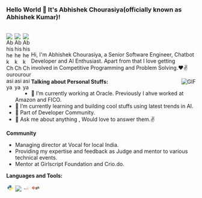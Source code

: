 ### Hello World 👋 It's Abhishek Chourasiya(officially known as Abhishek Kumar)!

<br/>


<a href="https://twitter.com/sakigo_09">
<img align="left" alt="Abhishek Chourasiya"| Twitter" width="22px" src="https://cdn.jsdelivr.net/npm/simple-icons@v3/icons/twitter.svg" />
</a>
<a href="https://www.linkedin.com/in/abhishekchourasiya/">
<img align="left" alt="Abhishek Chourasiya" width="22px" src="https://cdn.jsdelivr.net/npm/simple-icons@v3/icons/linkedin.svg" />
</a>
<a href="https://www.instagram.com/abhishek_choursaiya/">
<img align="left" alt="Abhishek Chourasiya" width="22px" src="https://cdn.jsdelivr.net/npm/simple-icons@v3/icons/instagram.svg" />
</a>
<br />

<br />

Hi, I'm Abhishek Chourasiya, a Senior Software Engineer, Chatbot Developer and AI Enthusiast. Apart from that I love getting involved in Competitive Programming and Problem Solving.❤✌


<img align="right" alt="GIF" src="https://media.giphy.com/media/USV0ym3bVWQJJmNu3N/giphy.gif" />


**Talking about Personal Stuffs:**

- 🔭 I’m currently working at Oracle. Previously I ahve worked at Amazon and FICO.
- 🌱 I’m currently learning and building cool stuffs using latest trends in AI.
- 👯 Part of Developer Community.
- 💬 Ask me about anything , Would love to answer them.✌



**Community**
- Managing director at Vocal for local India.
- Providing my expertise and feedback as Judge and mentor to various technical events.
- Mentor at Girlscript Foundation and Crio.do.

**Languages and Tools:**

<code><img height="20" src="https://raw.githubusercontent.com/github/explore/80688e429a7d4ef2fca1e82350fe8e3517d3494d/topics/python/python.png"></code>
<code><img height="20" src="https://raw.githubusercontent.com/github/explore/80688e429a7d4ef2fca1e82350fe8e3517d3494d/topics/cpp/java.png"></code>
<code><img height="20" src="https://raw.githubusercontent.com/github/explore/80688e429a7d4ef2fca1e82350fe8e3517d3494d/topics/mysql/mysql.png"></code>
<code><img height="20" src="https://raw.githubusercontent.com/github/explore/80688e429a7d4ef2fca1e82350fe8e3517d3494d/topics/git/git.png"></code>
